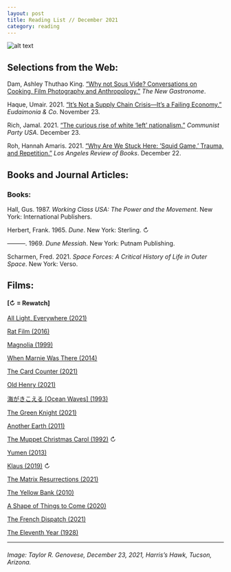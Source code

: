 ```yaml
---
layout: post
title: Reading List // December 2021
category: reading
---
```


![alt text](https://trgenovese.github.io/blog/images/dec21reading.jpg)

## Selections from the Web:
Dam, Ashley Thuthao King. [“Why not Sous Vide? Conversations on Cooking, Film Photography and Anthropology.”](https://thenewgastronome.com/why-not-sous-vide/) *The New Gastronome*.

Haque, Umair. 2021. [“It’s Not a Supply Chain Crisis—It’s a Failing Economy.”](https://eand.co/its-not-a-supply-chain-crisis-it-s-a-failing-economy-b5f8aee2064c) *Eudaimonia & Co*. November 23.

Rich, Jamal. 2021. [“The curious rise of white ‘left’ nationalism.”](https://www.cpusa.org/article/the-curious-rise-of-white-left-nationalism/) *Communist Party USA*. December 23.

Roh, Hannah Amaris. 2021. [“Why Are We Stuck Here: ’Squid Game,’ Trauma, and Repetition.”](https://lareviewofbooks.org/article/why-are-we-stuck-here-squid-game-trauma-and-repetition/) *Los Angeles Review of Books*. December 22.

## Books and Journal Articles:

### Books:
Hall, Gus. 1987. *Working Class USA: The Power and the Movement*. New York: International Publishers.

Herbert, Frank. 1965. *Dune*. New York: Sterling. ↻ 

———. 1969. *Dune Messiah*. New York: Putnam Publishing.

Scharmen, Fred. 2021. *Space Forces: A Critical History of Life in Outer Space*. New York: Verso.

## Films:
#### [↻ = Rewatch]

[All Light, Everywhere (2021)](https://letterboxd.com/trgenovese/film/all-light-everywhere/)

[Rat Film (2016)](https://letterboxd.com/trgenovese/film/rat-film/)

[Magnolia (1999)](https://letterboxd.com/trgenovese/film/magnolia/)

[When Marnie Was There (2014)](https://letterboxd.com/trgenovese/film/when-marnie-was-there/)

[The Card Counter (2021)](https://letterboxd.com/trgenovese/film/the-card-counter/)

[Old Henry (2021)](https://letterboxd.com/trgenovese/film/old-henry/)

[海がきこえる [Ocean Waves] (1993)](https://letterboxd.com/trgenovese/film/ocean-waves/)

[The Green Knight (2021)](https://letterboxd.com/trgenovese/film/the-green-knight/)

[Another Earth (2011)](https://letterboxd.com/trgenovese/film/another-earth/)

[The Muppet Christmas Carol (1992)](https://letterboxd.com/trgenovese/film/the-muppet-christmas-carol/) ↻

[Yumen (2013)](https://letterboxd.com/trgenovese/film/yumen/)

[Klaus (2019)](https://letterboxd.com/trgenovese/film/klaus/1/) ↻

[The Matrix Resurrections (2021)](https://letterboxd.com/trgenovese/film/the-matrix-resurrections/)

[The Yellow Bank (2010)](https://letterboxd.com/trgenovese/film/the-yellow-bank/)

[A Shape of Things to Come (2020)](https://letterboxd.com/trgenovese/film/a-shape-of-things-to-come/)

[The French Dispatch (2021)](https://letterboxd.com/trgenovese/film/the-french-dispatch/)

[The Eleventh Year (1928)](https://letterboxd.com/trgenovese/film/the-eleventh-year/)

___
###### Image: Taylor R. Genovese, December 23, 2021, Harris’s Hawk, Tucson, Arizona.
